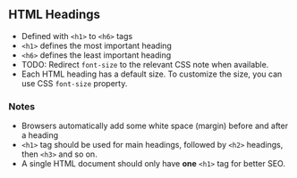 ## HTML Headings
- Defined with `<h1>` to `<h6>` tags
- `<h1>` defines the most important heading
- `<h6>` defines the least important heading
- TODO: Redirect `font-size` to the relevant CSS note when available.
- Each HTML heading has a default size. To customize the size, you can use CSS `font-size` property.

### Notes
- Browsers automatically add some white space (margin) before and after a heading
- `<h1>` tag should be used for main headings, followed by `<h2>` headings, then `<h3>` and so on.
- A single HTML document should only have **one** `<h1>` tag for better SEO.
